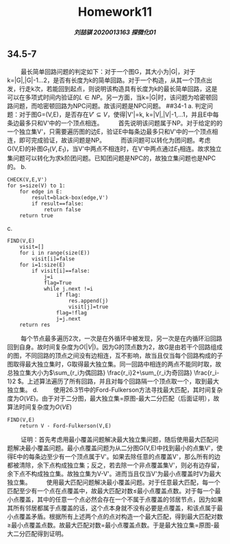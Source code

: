# <center>Homework11

##### <center>刘喆骐     2020013163    探微化01

## 34.5-7
$\qquad$最长简单回路问题的判定如下：对于一个图G，其大小为|G|，对于k=|G|,|G|-1...2，是否有长度为k的简单回路。对于一个构造，从其一个顶点出发，行走k次，若能回到起点，则说明该构造具有长度为k的最长简单回路，这是可以在多项式时间内验证的$L\in NP$。另一方面，当k=|G|时，该问题为哈密顿回路问题，而哈密顿回路为NPC问题。故该问题是NPC问题。
##34-1
a. 判定问题：对于图G=(V,E)，是否存在$V'\subseteq V$，使得|V'|=k, k=|V|,|V|-1,...1，并且E中每条边最多只和V'中的一个顶点相连。
$\qquad$首先说明该问题属于NP。对于给定的的一个独立集V'，只需要遍历图的边E，验证E中每条边最多只和V'中的一个顶点相连，即可完成验证，故该问题是NP。
$\qquad$而该问题可以转化为团问题。考虑G(V,E)的补图$G_1(V,E_1)$，当V'中两点不相连时，在V'中两点通过$E_1$相连。故求独立集问题可以转化为求k阶团问题。已知团问题是NPC的，故独立集问题也是NPC的。
b. 
```
CHECK(V,E,V')
for s=size(V) to 1:
    for edge in E:
        result=black-box(edge,V')
        if result==false:
            return false
    return true
```
c. 
```
FIND(V,E)
    visit=[]
    for i in range(size(E))
        visit[i]=false
    for i=1:size(E)
        if visit[i]==false:
            j=i
            flag=True
            while j.next !=i
                if flag:
                    res.append(j)
                    visit[j]=true
                flag=!flag
                j=j.next
    return res
```
$\qquad$每个节点最多遍历2次，一次是在外循环中被发现，另一次是在内循环沿回路回到自身。故时间复杂度为$O(|V|)$。因为G的顶点数为2，故G是由若干个回路组成的图，不同回路的顶点之间没有边相连，互不影响，故当且仅当每个回路构成的子图取得最大独立集时，G取得最大独立集。同一回路中相连的两点不能同时取，故总独立集大小为$\sum_{r_i为偶回路} \frac{r_i}2+\sum_{r_i为奇回路} \frac{r_i-1}2 $。上述算法遍历了所有回路，并且对每个回路隔一个顶点取一个，取到最大独立集。
d. 
$\qquad$使用26.3节中的Ford-Fulkerson方法寻找最大匹配，其时间复杂度为$O(VE)$。由于对于二分图，最大独立集=原图-最大二分匹配（后面证明），故算法时间复杂度为$O(VE)$
```
FIND(V,E)
    return V - Ford-Fulkerson(V,E)
```
$\qquad$证明：首先考虑用最小覆盖问题解决最大独立集问题，随后使用最大匹配问题解决最小覆盖问题。最小点覆盖问题为从二分图G(V,E)中找到最小的点集V'，使得E中的每条边至少有一个顶点属于V'。如果去除任意的点覆盖V'，那么所有的边都被清除，余下点构成独立集；反之，若去除一个非点覆盖集V'，则必有边存留，余下点不构成独立集。故独立集为V-V'。进而当且仅当V'为最小点覆盖时V为最大独立集。
$\qquad$使用最大匹配问题解决最小覆盖问题。对于任意最大匹配，每一个匹配至少有一个点在点覆盖中，故最大匹配对数$\leq$最小点覆盖点数。对于每一个最小点覆盖，其中的任意一个点必然会存在一个不属于点覆盖的邻居节点，因为如果其所有邻居都属于点覆盖的话，这个点本身就不没有必要是点覆盖，和该点属于最小点覆盖矛盾。根据所有上述两个点的点对构造一个最大匹配，得到最大匹配对数$\geq$最小点覆盖点数。故最大匹配对数=最小点覆盖点数。于是最大独立集=原图-最大二分匹配得到证明。

